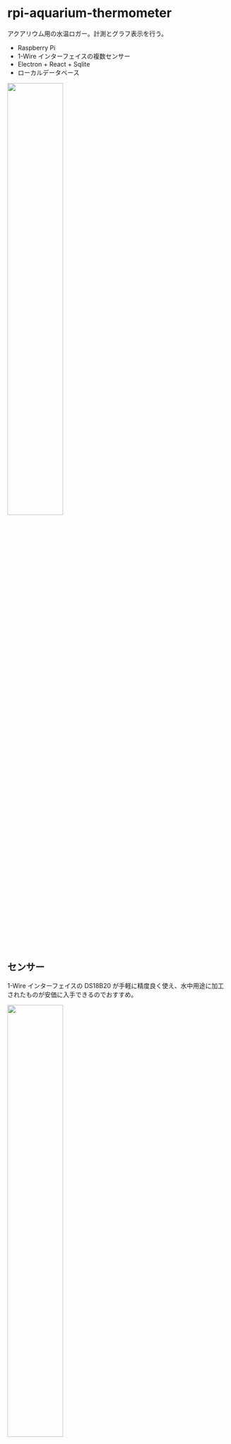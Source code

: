 # rpi-aquarium-thermometer

アクアリウム用の水温ロガー。計測とグラフ表示を行う。

- Raspberry Pi
- 1-Wire インターフェイスの複数センサー
- Electron + React + Sqlite
- ローカルデータベース

<img width="50%" src="https://github.com/seotaro/rpi-aquarium-thermometer/assets/46148606/61ef6065-8a79-4e20-ab30-1cba1e4fd7ce"/>

## センサー

1-Wire インターフェイスの DS18B20 が手軽に精度良く使え、水中用途に加工されたものが安価に入手できるのでおすすめ。

<img width="50%" src="https://github.com/seotaro/rpi-aquarium-thermometer/assets/46148606/8c4c2781-dd82-425f-8f91-0d6ef2453f3e"/>

センサーとラズパイは次のように接続する。センサー側コードの色は要確認のこと。複数のセンサーがある場合は並列に接続していく。DQ にはプルアップ抵抗 4.7[kΩ]を接続する。

|       センサー       |    ラズパイ     |
| -------------------- | --------------- |
| V<sub>DD</sub>（赤） | 3V3 or 5V power |
| DQ （黄）            | GPIO 4          |
| GND（黒）            | Ground          |

### 【参考】

- [DS18B20 Datasheet](https://github.com/seotaro/rpi-aquarium-thermometer/files/12840952/2812.pdf)
- [GPIO and the 40-pin Header](https://www.raspberrypi.com/documentation/computers/raspberry-pi.html)

## Raspberry Pi のセットアップ

Raspberry Pi OS with desktop をセットアップする.
ここでは 'pi' ユーザーであるものとして進めていく。

<img width="50%" src="https://github.com/seotaro/rpi-aquarium-thermometer/assets/46148606/23678573-d958-4fd1-b8ab-7823ba4e57eb"/>

Github のリポジトリをローカルにコピーする。

```bash
git clone https://github.com/seotaro/rpi-aquarium-thermometer.git
cd rpi-aquarium-thermometer
```

Node.js をセットアップする。

```bash
make setup-node
```

1-Wire インターフェイスを有効にする。

```bash
make enable-1-wire
```

リブートして、1-Wire デバイスを確認する。
名称が`28-xxxxxxxxxxxx`形式のフォルダーが接続されたデバイスで、デバイスの数だけある。

```bash
ls /sys/bus/w1/devices/
```

## 実行

コマンドはデスクトップモードで実行する.

```bash
cd {'rpi-aquarium-thermometer'}
yarn
yarn start
```

### 各種ファイル

データベースファイル
`/home/pi/.config/rpi-aquarium-thermometer/database.db`

設定ファイル
`/home/pi/.config/rpi-aquarium-thermometer/config.json`

```json
{
    "READ_SENSOR_INTERVAL": 10000,          // センサーの読み取り間隔 [ms]
    "DELETE_DATABASE_INTERVAL": 3600000,    // データベースを削除する間隔 [ms]
    "DS18B20": "on",                        // DS18B20 を有効にする

    // センサー名称の定義例）
    "DEVICES": {
      "id": "name",
      "28-xxxxxxxxxxxx": "90cm tank",
      "28-yyyyyyyyyyyy": "45cm tank-1",
      "28-zzzzzzzzzzzz": "45cm tank-2"
    }
}
```

## ラズパイ起動で実行

ビルドする。

```bash
cd {'rpi-aquarium-thermometer'}
yarn
yarn build
mv dist/rpi-aquarium-thermometer-0.1.0-armv7l.AppImage /home/pi
```

ラズパイ起動時に自動で実行されるよう設定する。
ログは`/home/pi/.cache/lxsession/LXDE-pi/run.log`に出力される。

```bash
make enable-autostart
```

リブートする。

自動で実行しないようにするには下記を実行する。

```bash
make disable-autostart
```

## 他のマシンでビルドして実行

メモリが少ないモデル（Raspberry Pi 3A+ など）はメモリ不足でビルドができないことがある。スペックの高いラズパイでビルドして使用することができる。Electron なので Mac や Windows でクロスビルドできるはずなのだが、うまくいっていない。

Node.js のセットアップは不要であるが、1-Wire インターフェイスはあらかじめ有効にしておくこと。
ビルドした AppImage を実行するラズパイに保存して、下記のようにデスクトップモードで実行する。

```bash
chmod +x rpi-aquarium-thermometer-0.1.0-armv7l.AppImage
./rpi-aquarium-thermometer-0.1.0-armv7l.AppImage
```
